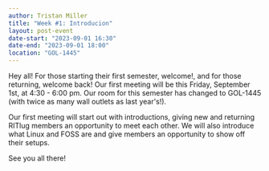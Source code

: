```yaml
---
author: Tristan Miller
title: "Week #1: Introducion"
layout: post-event
date-start: "2023-09-01 16:30"
date-end: "2023-09-01 18:00"
location: "GOL-1445"
---
```


Hey all! For those starting their first semester, welcome!, and for those returning, welcome back! Our first meeting will be this Friday, September 1st, at 4:30 - 6:00 pm. Our room for this semester has changed to GOL-1445 (with twice as many wall outlets as last year's!).

Our first meeting will start out with introductions, giving new and returning RITlug members an opportunity to meet each other. We will also introduce what Linux and FOSS are and give members an opportunity to show off their setups.

See you all there!
